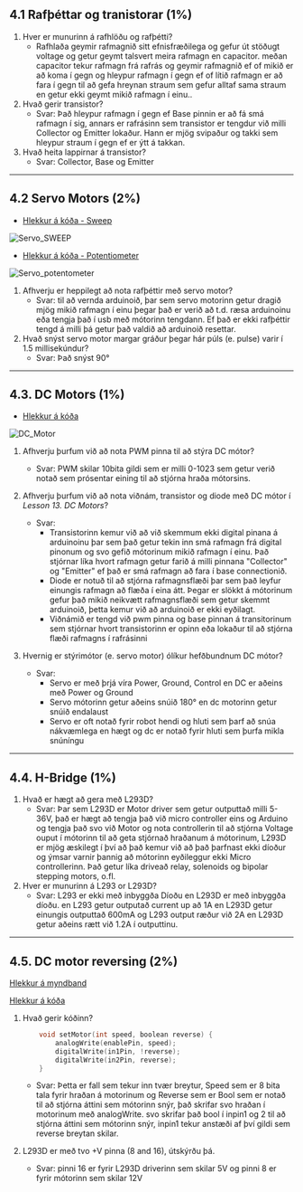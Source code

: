 ## 4.1 Rafþéttar og tranistorar (1%)

1. Hver er munurinn á rafhlöðu og rafþétti?
    - Rafhlaða geymir rafmagnið sitt efnisfræðilega og gefur út stöðugt voltage og getur geymt talsvert meira rafmagn en capacitor.
      meðan capacitor tekur rafmagn frá rafrás og geymir rafmagnið ef of mikið er að koma í gegn og hleypur rafmagn í gegn ef of lítið rafmagn er að fara í gegn til að                 gefa hreynan straum sem gefur alltaf sama straum en getur ekki geymt mikið rafmagn í einu..
1. Hvað gerir transistor?
   - Svar: Það hleypur rafmagn í gegn ef Base pinnin er að fá smá rafmagn í sig, annars er rafrásinn sem transistor er tengdur við milli Collector og Emitter lokaður.
     Hann er mjög svipaður og takki sem hleypur straum í gegn ef er ýtt á takkan.
2. Hvað heita lappirnar á transistor?
   - Svar: Collector, Base og Emitter

---

## 4.2 Servo Motors (2%)
- [Hlekkur á kóða - Sweep](https://github.com/sveinnoli/vesm2h21/blob/main/verkefni4/4.2_Servo_motor/Code/Sweep.ino)

![Servo_SWEEP](https://github.com/sveinnoli/vesm2h21/blob/main/verkefni4/4.2_Servo_motor/myndir/Servo.jpg)

- [Hlekkur á kóða - Potentiometer](https://github.com/sveinnoli/vesm2h21/blob/main/verkefni4/4.2_Servo_motor/Code/potentometer.ino)

![Servo_potentometer](https://github.com/sveinnoli/vesm2h21/blob/main/verkefni4/4.2_Servo_motor/myndir/Servo_potento.jpg)

1. Afhverju er heppilegt að nota rafþéttir með servo motor?
    - Svar: til að vernda arduinoið, þar sem servo motorinn getur dragið mjög mikið rafmagn í einu þegar það er verið að t.d. ræsa arduinoinu eða tengja það í usb með mótorinn               tengdann. Ef það er ekki rafþéttir tengd á milli þá getur það valdið að arduinoið resettar.
2. Hvað snýst servo motor margar gráður þegar hár púls (e. pulse) varir í 1.5 millisekúndur?
    - Svar: Það snýst 90°

---

## 4.3. DC Motors (1%)
- [Hlekkur á kóða](https://github.com/sveinnoli/vesm2h21/tree/main/verkefni4/4.3_DC_Motors/code)

![DC_Motor](https://github.com/sveinnoli/vesm2h21/blob/main/verkefni4/4.3_DC_Motors/DC_motor.jpg)

1. Afhverju þurfum við að nota PWM pinna til að stýra DC mótor?
   - Svar: PWM skilar 10bita gildi sem er milli 0-1023 sem getur verið notað sem prósentar eining til að stjórna hraða mótorsins.
2. Afhverju þurfum við að nota viðnám, transistor og diode með DC mótor í _Lesson 13. DC Motors_?
   - Svar: 
        - Transistorinn kemur við að við skemmum ekki digital pinana á arduinoinu þar sem það getur tekin inn smá rafmagn frá digital pinonum og svo gefið mótorinum mikið                  rafmagn í einu. Það stjórnar líka hvort rafmagn getur farið á milli pinnana "Collector" og "Emitter" ef það er smá rafmagn að fara í base connectionið.
        - Diode er notuð til að stjórna rafmagnsflæði þar sem það leyfur einungis rafmagn að flæða í eina átt. Þegar er slökkt á mótorinum gefur það mikið neikvætt                        rafmagnsflæði sem getur skemmt arduinoið, þetta kemur við að arduinoið er ekki eyðilagt.
        - Viðnámið er tengd við pwm pinna og base pinnan á transitorinum sem stjórnar hvort transistorinn er opinn eða lokaður til að stjórna flæði rafmagns í rafrásinni

3. Hvernig er stýrimótor (e. servo motor) ólíkur hefðbundnum DC mótor?
   - Svar:  
        - Servo er með þrjá víra Power, Ground, Control en DC er aðeins með Power og Ground
        - Servo mótorinn getur aðeins snúið 180° en dc motorinn getur snúið endalaust 
        - Servo er oft notað fyrir robot hendi og hluti sem þarf að snúa nákvæmlega en hægt og dc er notað fyrir hluti sem þurfa mikla snúníngu

---

## 4.4. H-Bridge (1%)

1. Hvað er hægt að gera með L293D?
   - Svar: Þar sem L293D er Motor driver sem getur outputtað milli 5-36V, það er hægt að tengja það við micro controller eins og Arduino og tengja það svo við Motor og nota                controllerin til að stjórna Voltage ouput í mótorinn til að geta stjórnað hraðanum á mótorinum, L293D er mjög æskilegt í því að það kemur við að það þarfnast ekki                díoður og ýmsar varnir þannig að mótorinn eyðileggur ekki Micro controllerinn. Það getur líka driveað relay, solenoids og bipolar stepping motors, o.fl.
2. Hver er munurinn á L293 or L293D?
   - Svar: L293 er ekki með inbyggða Díoðu en L293D er með inbyggða díoðu. en L293 getur outputað current up að 1A en L293D getur einungis outputtað 600mA og L293 output ræður              við 2A en L293D getur aðeins rætt við 1.2A í outputtinu.

---

## 4.5. DC motor reversing (2%)

[Hlekkur á myndband](https://youtu.be/fMw-L9e_4-E)

[Hlekkur á kóða](https://github.com/sveinnoli/vesm2h21/blob/main/verkefni4/4.5_Motor_reversing/Motor_reverse.ino)


1. Hvað gerir kóðinn?

    ```cpp
        void setMotor(int speed, boolean reverse) {
            analogWrite(enablePin, speed);
            digitalWrite(in1Pin, !reverse);
            digitalWrite(in2Pin, reverse);
        }
    ```
    - Svar: Þetta er fall sem tekur inn tvær breytur, Speed sem er 8 bita tala fyrir hraðan á motorinum og Reverse sem er Bool sem er notað til að stjórna áttini sem mótorinn         snýr, það skrifar svo hraðan í motorinum með analogWrite. svo skrifar það bool í inpin1 og 2 til að stjórna áttini sem mótorinn snýr, inpin1 tekur anstæði af því gildi sem       reverse breytan skilar. 
1. L293D er með tvo +V pinna (8 and 16), útskýrðu þá.
    - Svar: pinni 16 er fyrir L293D driverinn sem skilar 5V og pinni 8 er fyrir mótorinn sem skilar 12V

